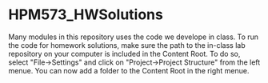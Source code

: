 # HPM573_HWSolutions

Many modules in this repository uses the code we develope in class. To run the code for homework solutions, make sure the path to the in-class lab repository on your computer is included in the Content Root. To do so, select "File->Settings" and click on "Project->Project Structure" from the left menue. You can now add a folder to the Content Root in the right menue. 
